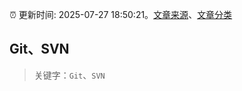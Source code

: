 :alarm_clock: 更新时间: 2025-07-27 18:50:21。[文章来源](/README.md)、[文章分类](/TAGS.md)

## Git、SVN


> 关键字：`Git`、`SVN`



